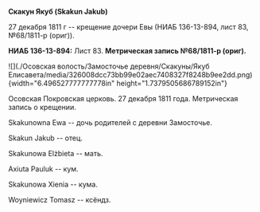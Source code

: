**Скакун Якуб (Skakun Jakub)**

27 декабря 1811 г -- крещение дочери Евы (НИАБ 136-13-894, лист 83,
№68/1811-р (ориг)).

**НИАБ 136-13-894:** Лист 83. **Метрическая запись №68/1811-р (ориг).**

![](./Осовская волость/Замосточье деревня/Скакуны/Якуб Елисавета/media/326008dcc73bb99e02aec7408327f8248b9ee2dd.png){width="6.496527777777778in"
height="1.7379505686789152in"}

Осовская Покровская церковь. 27 декабря 1811 года. Метрическая запись о
крещении.

Skakunowna Ewa -- дочь родителей с деревни Замосточье.

Skakun Jakub -- отец.

Skakunowa Elżbieta -- мать.

Axiuta Pauluk -- кум.

Skakunowa Xienia -- кума.

Woyniewicz Tomasz -- ксёндз.

